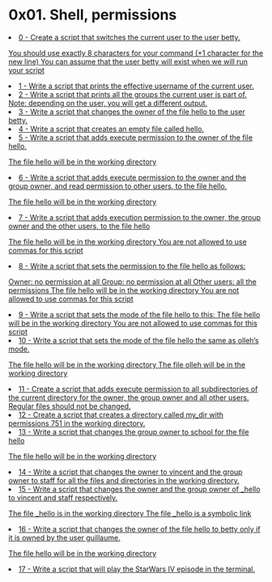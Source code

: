<a></a><h1>0x01. Shell, permissions</h1>
<u>
  <li>0 - Create a script that switches the current user to the user betty.

You should use exactly 8 characters for your command (+1 character for the new line)
You can assume that the user betty will exist when we will run your script</li>
  <li>1 - Write a script that prints the effective username of the current user.</li>
  <li>2 - Write a script that prints all the groups the current user is part of.
          Note: depending on the user, you will get a different output.</li>
  
  <li>3 - Write a script that changes the owner of the file hello to the user betty.</li>
  <li>4 - Write a script that creates an empty file called hello.</li>
  <li>5 - Write a script that adds execute permission to the owner of the file hello.

The file hello will be in the working directory</li>
  <li>6 - Write a script that adds execute permission to the owner and the group owner, and read permission to other users, to the file hello.

The file hello will be in the working directory</li>
  <li>7 - Write a script that adds execution permission to the owner, the group owner and the other users, to the file hello

The file hello will be in the working directory
You are not allowed to use commas for this script</li>
  <li>8 - Write a script that sets the permission to the file hello as follows:

Owner: no permission at all
Group: no permission at all
Other users: all the permissions
The file hello will be in the working directory You are not allowed to use commas for this script</li>
  <li>9 - Write a script that sets the mode of the file hello to this:
          The file hello will be in the working directory
          You are not allowed to use commas for this script</li>
  <li>10 - Write a script that sets the mode of the file hello the same as olleh’s mode.

The file hello will be in the working directory
The file olleh will be in the working directory</li>
  <li>11 - Create a script that adds execute permission to all subdirectories of the current directory for the owner, the group owner and all other users. Regular files should not be changed.</li>
  <li>12 - Create a script that creates a directory called my_dir with permissions 751 in the working directory.</li>
  <li>13 - Write a script that changes the group owner to school for the file hello

The file hello will be in the working directory</li>
  <li>14 - Write a script that changes the owner to vincent and the group owner to staff for all the files and directories in the working directory.</li>
  <li>15 - Write a script that changes the owner and the group owner of _hello to vincent and staff respectively.

The file _hello is in the working directory
The file _hello is a symbolic link</li>
  <li>16 - Write a script that changes the owner of the file hello to betty only if it is owned by the user guillaume.

The file hello will be in the working directory</li>
  <li>17 - Write a script that will play the StarWars IV episode in the terminal.</li>
  
  
</u>

